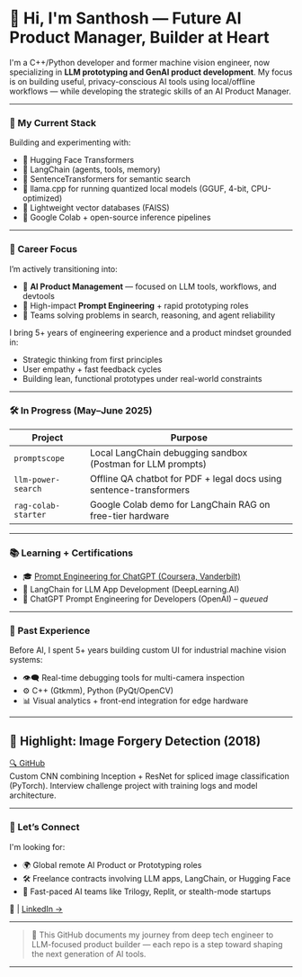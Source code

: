 # 👋 Hi, I'm Santhosh — Future AI Product Manager, Builder at Heart

I'm a C++/Python developer and former machine vision engineer, now specializing in **LLM prototyping and GenAI product development**. My focus is on building useful, privacy-conscious AI tools using local/offline workflows — while developing the strategic skills of an AI Product Manager.

---

### 🧠 My Current Stack

Building and experimenting with:
- 🤗 Hugging Face Transformers
- 🔗 LangChain (agents, tools, memory)
- 🧠 SentenceTransformers for semantic search
- 🧩 llama.cpp for running quantized local models (GGUF, 4-bit, CPU-optimized)
- 📁 Lightweight vector databases (FAISS)
- 🧪 Google Colab + open-source inference pipelines

---

### 🎯 Career Focus

I’m actively transitioning into:
- 🚀 **AI Product Management** — focused on LLM tools, workflows, and devtools
- 💼 High-impact **Prompt Engineering** + rapid prototyping roles
- 🧩 Teams solving problems in search, reasoning, and agent reliability

I bring 5+ years of engineering experience and a product mindset grounded in:
- Strategic thinking from first principles
- User empathy + fast feedback cycles
- Building lean, functional prototypes under real-world constraints

---

### 🛠️ In Progress (May–June 2025)

| Project | Purpose |
|--------|---------|
| `promptscope` | Local LangChain debugging sandbox (Postman for LLM prompts) |
| `llm-power-search` | Offline QA chatbot for PDF + legal docs using sentence-transformers |
| `rag-colab-starter` | Google Colab demo for LangChain RAG on free-tier hardware |

---

### 📚 Learning + Certifications

- 🎓 [Prompt Engineering for ChatGPT (Coursera, Vanderbilt)](https://coursera.org/share/7197a7bd0ae717ecced1ed917a54f3e8)
- 🧠 LangChain for LLM App Development (DeepLearning.AI)
- 🔬 ChatGPT Prompt Engineering for Developers (OpenAI) – _queued_

---

### 🔁 Past Experience

Before AI, I spent 5+ years building custom UI for industrial machine vision systems:
- 👁️‍🗨️ Real-time debugging tools for multi-camera inspection
- ⚙️ C++ (Gtkmm), Python (PyQt/OpenCV)
- 📊 Visual analytics + front-end integration for edge hardware

---

## 🚀 Highlight: Image Forgery Detection (2018)
[🔍 GitHub](https://github.com/santhoshnumberone/Image-Forgery-Detection-)  
Custom CNN combining Inception + ResNet for spliced image classification (PyTorch). Interview challenge project with training logs and model architecture.  

---

### 🤝 Let’s Connect

I'm looking for:
- 🌍 Global remote AI Product or Prototyping roles
- 🛠️ Freelance contracts involving LLM apps, LangChain, or Hugging Face
- 🤖 Fast-paced AI teams like Trilogy, Replit, or stealth-mode startups

📩 <your email> | [LinkedIn →](https://www.linkedin.com/in/santhosh-electraanu/)

---

> 🧪 This GitHub documents my journey from deep tech engineer to LLM-focused product builder — each repo is a step toward shaping the next generation of AI tools.

---

